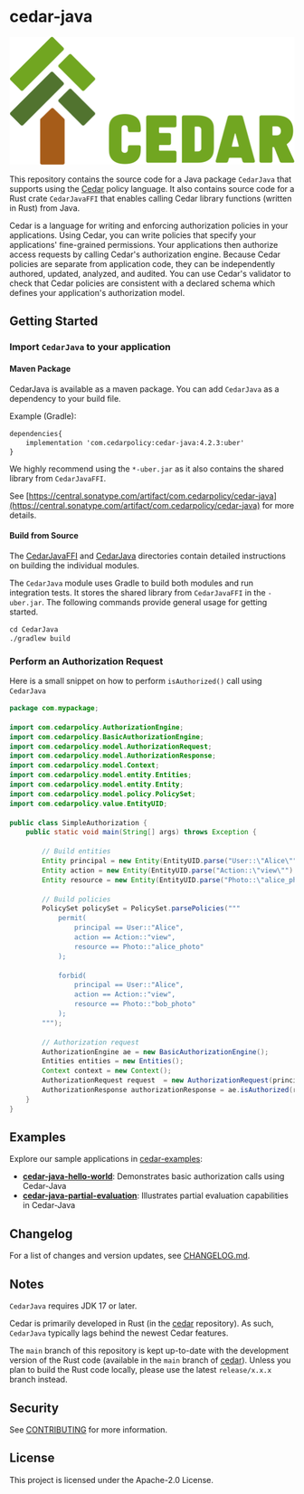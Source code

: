# cedar-java
![Cedar Logo](https://github.com/cedar-policy/cedar/blob/main/logo.svg)  

This repository contains the source code for a Java package `CedarJava` that supports using the [Cedar](https://www.cedarpolicy.com) policy language. It also contains source code for a Rust crate `CedarJavaFFI` that enables calling Cedar library functions (written in Rust) from Java.

Cedar is a language for writing and enforcing authorization policies in your applications. Using Cedar, you can write policies that specify your applications' fine-grained permissions. Your applications then authorize access requests by calling Cedar's authorization engine. Because Cedar policies are separate from application code, they can be independently authored, updated, analyzed, and audited. You can use Cedar's validator to check that Cedar policies are consistent with a declared schema which defines your application's authorization model.


## Getting Started

### Import `CedarJava` to your application
#### Maven Package
CedarJava is available as a maven package. You can add `CedarJava` as a dependency to your build file.  

Example (Gradle): 
```
dependencies{
    implementation 'com.cedarpolicy:cedar-java:4.2.3:uber'
}
```
We highly recommend using the `*-uber.jar` as it also contains the shared library from `CedarJavaFFI`.

See [https://central.sonatype.com/artifact/com.cedarpolicy/cedar-java](https://central.sonatype.com/artifact/com.cedarpolicy/cedar-java) for more details.  

#### Build from Source

The [CedarJavaFFI](https://github.com/cedar-policy/cedar-java/blob/main/CedarJavaFFI/README.md) and [CedarJava](https://github.com/cedar-policy/cedar-java/blob/main/CedarJava/README.md) directories contain detailed instructions on building the individual modules.

The `CedarJava` module uses Gradle to build both modules and run integration tests. It stores the shared library from `CedarJavaFFI` in the `-uber.jar`. The following commands provide general usage for getting started.

```shell
cd CedarJava
./gradlew build
```

### Perform an Authorization Request
Here is a small snippet on how to perform `isAuthorized()` call using `CedarJava`
```java
package com.mypackage;

import com.cedarpolicy.AuthorizationEngine;
import com.cedarpolicy.BasicAuthorizationEngine;
import com.cedarpolicy.model.AuthorizationRequest;
import com.cedarpolicy.model.AuthorizationResponse;
import com.cedarpolicy.model.Context;
import com.cedarpolicy.model.entity.Entities;
import com.cedarpolicy.model.entity.Entity;
import com.cedarpolicy.model.policy.PolicySet;
import com.cedarpolicy.value.EntityUID;

public class SimpleAuthorization {
    public static void main(String[] args) throws Exception {

        // Build entities
        Entity principal = new Entity(EntityUID.parse("User::\"Alice\"").get());
        Entity action = new Entity(EntityUID.parse("Action::\"view\"").get());
        Entity resource = new Entity(EntityUID.parse("Photo::\"alice_photo\"").get());

        // Build policies
        PolicySet policySet = PolicySet.parsePolicies("""
            permit(
                principal == User::"Alice",
                action == Action::"view",
                resource == Photo::"alice_photo"
            );

            forbid(
                principal == User::"Alice",
                action == Action::"view",
                resource == Photo::"bob_photo"
            );
        """);
        
        // Authorization request
        AuthorizationEngine ae = new BasicAuthorizationEngine();
        Entities entities = new Entities();
        Context context = new Context();
        AuthorizationRequest request  = new AuthorizationRequest(principal, action, resource, context);
        AuthorizationResponse authorizationResponse = ae.isAuthorized(request, policySet, entities);
    }
}
```

## Examples
Explore our sample applications in [cedar-examples](https://github.com/cedar-policy/cedar-examples/tree/main):
* [**cedar-java-hello-world**](https://github.com/cedar-policy/cedar-examples/tree/main/cedar-java-hello-world): Demonstrates basic authorization calls using Cedar-Java
* [**cedar-java-partial-evaluation**](https://github.com/cedar-policy/cedar-examples/tree/main/cedar-java-partial-evaluation): Illustrates partial evaluation capabilities in Cedar-Java

## Changelog
For a list of changes and version updates, see [CHANGELOG.md](CedarJava/CHANGELOG.md).

## Notes

`CedarJava` requires JDK 17 or later.

Cedar is primarily developed in Rust (in the [cedar](https://github.com/cedar-policy/cedar) repository). As such, `CedarJava` typically lags behind the newest Cedar features. 

The `main` branch of this repository is kept up-to-date with the development version of the Rust code (available in the `main` branch of [cedar](https://github.com/cedar-policy/cedar)). Unless you plan to build the Rust code locally, please use the latest `release/x.x.x` branch instead.

## Security

See [CONTRIBUTING](CONTRIBUTING.md#security-issue-notifications) for more information.

## License

This project is licensed under the Apache-2.0 License.
